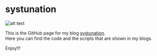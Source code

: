 # systunation
![alt text]([http://url/to/img.png](https://i0.wp.com/systunation.com/wp-content/uploads/2023/05/Hotpot.png?w=256&ssl=1))

This is the GitHub page for my blog [systunation](https://systunation.com).   
Here you can find the code and the scripts that are shown in my blogs. 

Enjoy!!!
